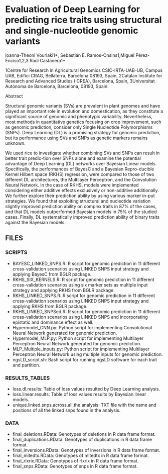 # Evaluation of Deep Learning for predicting rice traits using structural and single-nucleotide genomic variants
Ioanna-Theoni Vourlaki1*, Sebastián E. Ramos-Onsins1,Miguel Pérez-Enciso1,2,3 Raúl Castanera1*

1Centre for Research in Agricultural Genomics CSIC-IRTA-UAB-UB, Campus UAB, Edifici CRAG, Bellaterra, Barcelona 08193, Spain,
2Catalan Institute for Research and Advanced Studies (ICREA), Barcelona, Spain,
3Universitat Autónoma de Barcelona, Barcelona, 08193, Spain.
 
Abstract

Structural genomic variants (SVs) are prevalent in plant genomes and have played an important role in evolution and domestication, as they constitute a significant source of genomic and phenotypic variability. Nevertheless, most methods in quantitative genetics focusing on crop improvement, such as genomic prediction, consider only Single Nucleotide Polymorphisms (SNPs). Deep Learning (DL) is a promising strategy for genomic prediction, but its performance using SVs and SNPs as genetic markers remains unknown.

We used rice to investigate whether combining SVs and SNPs can result in better trait predic-tion over SNPs alone and examine the potential advantage of Deep Learning (DL) networks over Bayesian Linear models. Specifically, the performances of BayesC and a Bayesian Repro-ducible Kernel Hilbert space (RKHS) regression, were compared to those of two different DL architectures, the Multilayer Perceptron, and the Convolution Neural Network. In the case of RKHS, models were implemented considering either additive effects exclusively or non-additive additionally.  We further explore their prediction ability by using various marker in-put strategies. We found that exploiting structural and nucleotide variation slightly improved prediction ability on complex traits in 87% of the cases, and that DL models outperformed Bayesian models in 75% of the studied cases. Finally, DL systematically improved prediction ability of binary traits against the Bayesian models.



## FILES
### SCRIPTS
* BAYESC_LINKED_SNPS.R: R script for genomic prediction in 11 different cross-validation scenarios using LINKED SNPS input strategy and applying BayesC from BGLR package.
* RKHS_SIX_KERNELS.R: R script for genomic prediction in 11 different cross-validation scenarios using six marker sets as multiple input strategy and applying RKHS from BGLR package.
* RKHS_LINKED_SNPS.R: R script for genomic prediction in 11 different cross-validation scenarios using LINKED SNPS input strategy and applying RKHS from BGLR package.
* RKHS_LINKED_SNPSed.R: R script for genomic prediction in 11 different cross-validation scenarios using LINKED SNPS and incorporating epistatic and dominance effect as well.
* Hypermodel_CNN.py: Python script for implementing Convolutional Neural Network generated for genomic prediction.
* Hypermodel_MLP.py: Python script for implementing Multilayer Perceptron Neural Network generated for genomic prediction.
* MLP_Multiple_inputs.py: Python script for implementing Multilayer Perceptron Neural Network using multiple inputs for genomic prediction.
* ngsLD_script.sh: Bash script for running ngsLD software for each trait and partition.

### RESULTS_TABLES
* loss.dl.results: Table of loss values resulted by Deep Learning analysis.
* loss.linear.results: Table of loss values results by Bayesian linear models.
* unique.linked.snps.across.all.the.analysis: TXT file with the name and positions of all the linked snps found in the analysis.

### DATA
* final_deletions.RData: Genotypes of deletions in R data frame format.
* final_duplications.RData: Genotypes of duplications in R data frame format.
* final_inversions.RData: Genotypes of inversions in R data frame format.
* final_mitedtx.RData: Genotypes of mitedtx in R data frame format.
* final_rlxrix.RData: Genotypes of rlxrix in R data frame format.
* final_snps.RData: Genotypes of snps in R data frame format.

